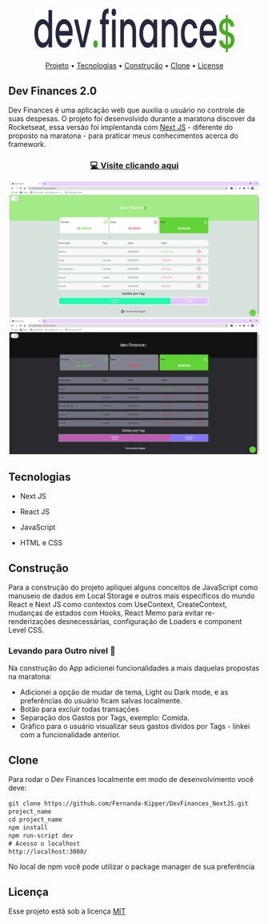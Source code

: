 <h1 align="center"><img align="center" src="./assets/logoDark.svg" width="400"></h1>

<p align="center">
 <a href="#project">Projeto</a> •
 <a href="#tech">Tecnologias</a> • 
 <a href="#build">Construção</a> • 
 <a href="#clone">Clone</a> • 
 <a href="#license">License</a>
</p>

<h2 id="project" >Dev Finances 2.0</h2>

Dev Finances é uma aplicação web que auxilia o usuário no controle de suas despesas. O projeto foi desenvolvido durante a maratona discover da Rocketseat,  essa versão foi implentanda com [Next JS](https://nextjs.org) - diferente do proposto na maratona - para praticar meus conhecimentos acerca do framework.

<h3 align="center"><a href="https://devfinances-nine.vercel.app/">💻 Visite clicando aqui</a></h3>

<p align="center">
  <img src="devFinances.png" width="500px">
   <img src="devFinancesDark.png" width="500px">
</p>

<h2 id="tech" >Tecnologias</h2>

- Next JS

- React JS

- JavaScript

- HTML e CSS

<h2 id="build" >Construção</h2>

Para a construção do projeto apliquei alguns conceitos de JavaScript como manuseio de dados em Local Storage e outros mais específicos do mundo React e Next JS como contextos com UseContext, CreateContext, mudanças de estados com Hooks, React Memo para evitar re-renderizações desnecessárias, configuração de Loaders e component Level CSS.

### Levando para Outro nível 🚀

Na construção do App adicionei funcionalidades a mais daquelas propostas na maratona:

- Adicionei a opção de mudar de tema, Light ou Dark mode, e as preferências do usuário ficam salvas localmente.
- Botão para excluir todas transações
- Separação dos Gastos por Tags, exemplo: Comida.
- Gráfico para o usuário visualizar seus gastos dividos por Tags - linkei com a funcionalidade anterior.

<h2 id="clone" >Clone</h2>

Para rodar o Dev Finances localmente em modo de desenvolvimento você deve:

```
git clone https://github.com/Fernanda-Kipper/DevFinances_NextJS.git project_name
cd project_name
npm install
npm run-script dev
# Acesso o localhost
http://localhost:3000/
```
No local de npm você pode utilizar o package manager de sua preferência

<h2 id="license">Licença</h2>

Esse projeto está sob a licença [MIT](LICENSE)
